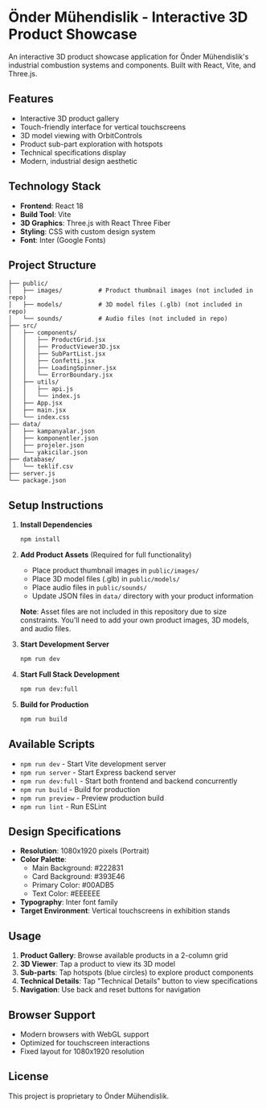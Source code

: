 # Önder Mühendislik - Interactive 3D Product Showcase

An interactive 3D product showcase application for Önder Mühendislik's industrial combustion systems and components. Built with React, Vite, and Three.js.

## Features

- Interactive 3D product gallery
- Touch-friendly interface for vertical touchscreens
- 3D model viewing with OrbitControls
- Product sub-part exploration with hotspots
- Technical specifications display
- Modern, industrial design aesthetic

## Technology Stack

- **Frontend**: React 18
- **Build Tool**: Vite
- **3D Graphics**: Three.js with React Three Fiber
- **Styling**: CSS with custom design system
- **Font**: Inter (Google Fonts)

## Project Structure

```
├── public/
│   ├── images/          # Product thumbnail images (not included in repo)
│   ├── models/          # 3D model files (.glb) (not included in repo)
│   └── sounds/          # Audio files (not included in repo)
├── src/
│   ├── components/
│   │   ├── ProductGrid.jsx
│   │   ├── ProductViewer3D.jsx
│   │   ├── SubPartList.jsx
│   │   ├── Confetti.jsx
│   │   ├── LoadingSpinner.jsx
│   │   └── ErrorBoundary.jsx
│   ├── utils/
│   │   ├── api.js
│   │   └── index.js
│   ├── App.jsx
│   ├── main.jsx
│   └── index.css
├── data/
│   ├── kampanyalar.json
│   ├── komponentler.json
│   ├── projeler.json
│   └── yakicilar.json
├── database/
│   └── teklif.csv
├── server.js
└── package.json
```

## Setup Instructions

1. **Install Dependencies**
   ```bash
   npm install
   ```

2. **Add Product Assets** (Required for full functionality)
   - Place product thumbnail images in `public/images/`
   - Place 3D model files (.glb) in `public/models/`
   - Place audio files in `public/sounds/`
   - Update JSON files in `data/` directory with your product information
   
   **Note**: Asset files are not included in this repository due to size constraints. You'll need to add your own product images, 3D models, and audio files.

3. **Start Development Server**
   ```bash
   npm run dev
   ```

4. **Start Full Stack Development**
   ```bash
   npm run dev:full
   ```

5. **Build for Production**
   ```bash
   npm run build
   ```

## Available Scripts

- `npm run dev` - Start Vite development server
- `npm run server` - Start Express backend server
- `npm run dev:full` - Start both frontend and backend concurrently
- `npm run build` - Build for production
- `npm run preview` - Preview production build
- `npm run lint` - Run ESLint

## Design Specifications

- **Resolution**: 1080x1920 pixels (Portrait)
- **Color Palette**:
  - Main Background: #222831
  - Card Background: #393E46
  - Primary Color: #00ADB5
  - Text Color: #EEEEEE
- **Typography**: Inter font family
- **Target Environment**: Vertical touchscreens in exhibition stands

## Usage

1. **Product Gallery**: Browse available products in a 2-column grid
2. **3D Viewer**: Tap a product to view its 3D model
3. **Sub-parts**: Tap hotspots (blue circles) to explore product components
4. **Technical Details**: Tap "Technical Details" button to view specifications
5. **Navigation**: Use back and reset buttons for navigation

## Browser Support

- Modern browsers with WebGL support
- Optimized for touchscreen interactions
- Fixed layout for 1080x1920 resolution

## License

This project is proprietary to Önder Mühendislik.